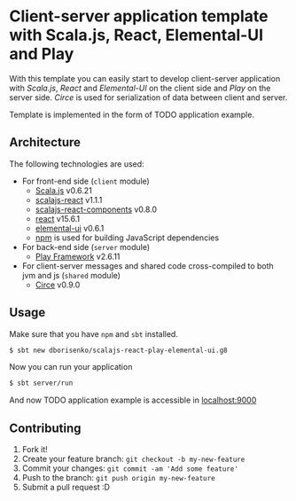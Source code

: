 # Client-server application template with Scala.js, React, Elemental-UI and Play

With this template you can easily start to develop client-server application with *Scala.js*, *React* and *Elemental-UI* on the client side and *Play* on the server side. *Circe* is used for serialization of data between client and server. 

Template is implemented in the form of TODO application example.

## Architecture
 
The following technologies are used:

* For front-end side (`client` module)
  * [Scala.js](https://www.scala-js.org/) v0.6.21
  * [scalajs-react](https://github.com/japgolly/scalajs-react) v1.1.1
  * [scalajs-react-components](http://chandu0101.github.io/sjrc/) v0.8.0
  * [react](https://reactjs.org/) v15.6.1
  * [elemental-ui](http://elemental-ui.com/) v0.6.1
  * [npm](https://www.npmjs.com/) is used for building JavaScript dependencies
* For back-end side (`server` module)
  * [Play Framework](https://www.playframework.com/) v2.6.11
* For client-server messages and shared code cross-compiled to both jvm and js (`shared` module)
  * [Circe](https://circe.github.io/circe/) v0.9.0

## Usage

Make sure that you have `npm` and `sbt` installed.

```bash
$ sbt new dborisenko/scalajs-react-play-elemental-ui.g8
```

Now you can run your application
```bash
$ sbt server/run
```

And now TODO application example is accessible in [localhost:9000](http://localhost:9000/)

## Contributing
1. Fork it!
2. Create your feature branch: `git checkout -b my-new-feature`
3. Commit your changes: `git commit -am 'Add some feature'`
4. Push to the branch: `git push origin my-new-feature`
5. Submit a pull request :D
